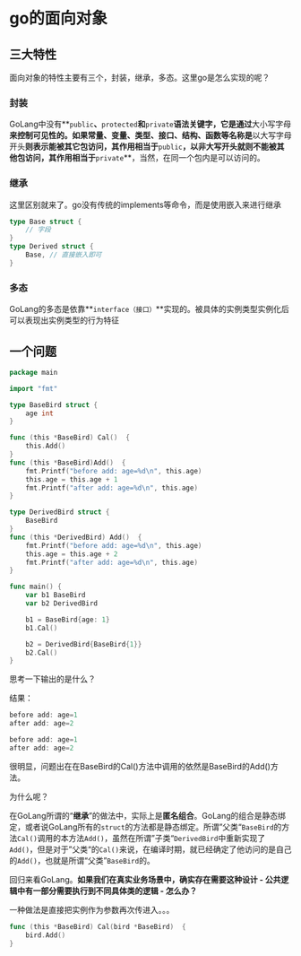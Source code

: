 # go的面向对象



## 三大特性

面向对象的特性主要有三个，封装，继承，多态。这里go是怎么实现的呢？

### 封装

GoLang中没有**`public`**、**`protected`**和**`private`**语法关键字，它是通过**大小写字母**来控制可见性的。如果常量、变量、类型、接口、结构、函数等名称是**以大写字母开头**则表示能被其它包访问，其作用相当于**`public`**，**以非大写开头**就则不能被其他包访问，其作用相当于**`private`**，当然，在同一个包内是可以访问的。

### 继承

这里区别就来了。go没有传统的implements等命令，而是使用嵌入来进行继承

```go
type Base struct {
    // 字段
}
type Derived struct {
    Base, // 直接嵌入即可
}
```

### 多态

GoLang的多态是依靠**`interface（接口）`**实现的。被具体的实例类型实例化后可以表现出实例类型的行为特征





## 一个问题

```go
package main

import "fmt"

type BaseBird struct {
    age int
}

func (this *BaseBird) Cal()  {
    this.Add()
}
func (this *BaseBird)Add()  {
    fmt.Printf("before add: age=%d\n", this.age)
    this.age = this.age + 1
    fmt.Printf("after add: age=%d\n", this.age)
}

type DerivedBird struct {
    BaseBird
}
func (this *DerivedBird) Add()  {
    fmt.Printf("before add: age=%d\n", this.age)
    this.age = this.age + 2
    fmt.Printf("after add: age=%d\n", this.age)
}

func main() {
    var b1 BaseBird
    var b2 DerivedBird

    b1 = BaseBird{age: 1}
    b1.Cal()

    b2 = DerivedBird{BaseBird{1}}
    b2.Cal()
}
```

思考一下输出的是什么？

结果：

```go
before add: age=1
after add: age=2

before add: age=1
after add: age=2
```

很明显，问题出在在BaseBird的Cal()方法中调用的依然是BaseBird的Add()方法。

为什么呢？

在GoLang所谓的“**继承**”的做法中，实际上是**匿名组合**。GoLang的组合是静态绑定，或者说GoLang所有的`struct`的方法都是静态绑定。所谓”父类“`BaseBird`的方法`Cal()`调用的本方法`Add()`，虽然在所谓”子类“`DerivedBird`中重新实现了`Add()`，但是对于”父类“的`Cal()`来说，在编译时期，就已经确定了他访问的是自己的`Add()`，也就是所谓“父类”`BaseBird`的。

回归来看GoLang。**如果我们在真实业务场景中，确实存在需要这种设计 - 公共逻辑中有一部分需要执行到不同具体类的逻辑 - 怎么办？**

一种做法是直接把实例作为参数再次传进入。。。

```go
func (this *BaseBird) Cal(bird *BaseBird)  {
    bird.Add()
}
```

